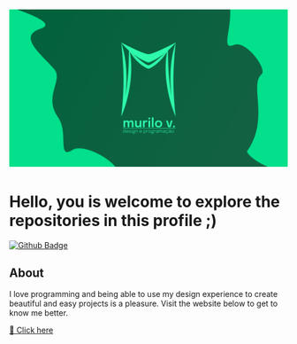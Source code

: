<h1 align="center">
    <img alt="Murilo V." title="#Murilo V." src="./assets/banner.png" />
</h1>

# Hello, you is welcome to explore the repositories in this profile ;)

[![Github Badge](https://img.shields.io/badge/-Github-000?style=flat-square&logo=Github&logoColor=white&link=https://github.com/murilo-v)](https://github.com/murilo-v)

## About

I love programming and being able to use my design experience to create beautiful and easy projects is a pleasure. Visit the website below to get to know me better.

<a href="https://murilo-v.netlify.app/">🔗 Click here</a>
